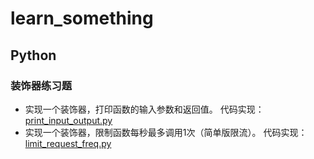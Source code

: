 # learn_something
## Python
### 装饰器练习题

- 实现一个装饰器，打印函数的输入参数和返回值。
代码实现：[print_input_output.py](https://github.com/astrid77/learn_something/about_python/print_input_output.py)
- 实现一个装饰器，限制函数每秒最多调用1次（简单版限流）。
代码实现：[limit_request_freq.py](https://github.com/astrid77/learn_something/about_python/limit_request_freq.py)
